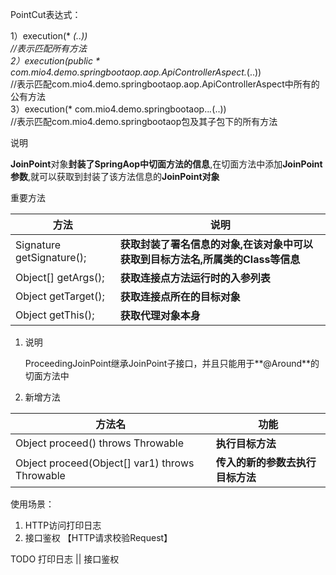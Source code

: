 PointCut表达式：

1）execution(* *(..))  
//表示匹配所有方法  
2）execution(public * com.mio4.demo.springbootaop.aop.ApiControllerAspect.*(..))  
//表示匹配com.mio4.demo.springbootaop.aop.ApiControllerAspect中所有的公有方法  
3）execution(* com.mio4.demo.springbootaop..*.*(..))  
//表示匹配com.mio4.demo.springbootaop包及其子包下的所有方法



说明

**JoinPoint**对象**封装了SpringAop中切面方法的信息**,在切面方法中添加**JoinPoint参数**,就可以获取到封装了该方法信息的**JoinPoint对象**

重要方法

| 方法                      | 说明                                                         |
| ------------------------- | ------------------------------------------------------------ |
| Signature getSignature(); | **获取封装了署名信息的对象,在该对象中可以获取到目标方法名,所属类的Class等信息** |
| Object[] getArgs();       | **获取连接点方法运行时的入参列表**                           |
| Object getTarget();       | **获取连接点所在的目标对象**                                 |
| Object getThis();         | **获取代理对象本身**                                         |


1. 说明

   ProceedingJoinPoint继承JoinPoint子接口，并且只能用于**@Around**的切面方法中

2. 新增方法

| 方法名                                         | 功能                             |
| ---------------------------------------------- | -------------------------------- |
| Object proceed() throws Throwable              | **执行目标方法**                 |
| Object proceed(Object[] var1) throws Throwable | **传入的新的参数去执行目标方法** |





使用场景：
1. HTTP访问打印日志
2. 接口鉴权 【HTTP请求校验Request】

TODO 打印日志 || 接口鉴权 















































 

